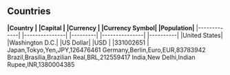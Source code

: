 ## Countries
**|Country      | |Capital        | |Currency | |Currency Symbol| |Population|**
  |-------------| |---------------| |---------| |---------------| |----------|
  |United States| |Washington D.C.| |US Dollar| |USD            | |331002651 |
Japan,Tokyo,Yen,JPY,126476461
Germany,Berlin,Euro,EUR,83783942
Brazil,Brasília,Brazilian Real,BRL,212559417
India,New Delhi,Indian Rupee,INR,1380004385
